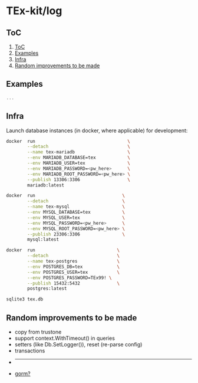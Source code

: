 # TEx-kit/log

## ToC

1. [ToC](#toc)
2. [Examples](#examples)
3. [Infra](#infra)
4. [Random improvements to be made](#random-improvements-to-be-made)

## Examples

```go
...
```

## Infra

Launch database instances (in docker, where applicable) for development:

```sh
docker  run                                   \
        --detach                              \
        --name tex-mariadb                    \
        --env MARIADB_DATABASE=tex            \
        --env MARIADB_USER=tex                \
        --env MARIADB_PASSWORD=<pw_here>      \
        --env MARIADB_ROOT_PASSWORD=<pw_here> \
        --publish 13306:3306                  \
        mariadb:latest
```

```sh
docker  run                                 \
        --detach                            \
        --name tex-mysql                    \
        --env MYSQL_DATABASE=tex            \
        --env MYSQL_USER=tex                \
        --env MYSQL_PASSWORD=<pw_here>      \
        --env MYSQL_ROOT_PASSWORD=<pw_here> \
        --publish 23306:3306                \
        mysql:latest
```

```sh
docker  run                               \
        --detach                          \
        --name tex-postgres               \
        --env POSTGRES_DB=tex             \
        --env POSTGRES_USER=tex           \
        --env POSTGRES_PASSWORD=TEx99! \
        --publish 15432:5432              \
        postgres:latest
```

```sh
sqlite3 tex.db
```

## Random improvements to be made

* copy from trustone
* support context.WithTimeout() in queries
* setters (like Db.SetLogger()), reset (re-parse config)
* transactions
* ---
* [gorm?](https://gorm.io/index.html)
